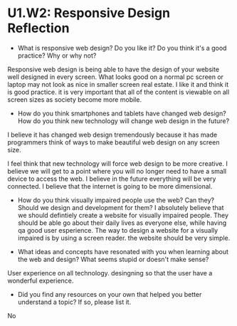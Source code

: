 # U1.W2: Responsive Design Reflection

* What is responsive web design? Do you like it?  Do you think it's a good practice? Why or why not?

Responsive web design is being able to have the design of your website well designed in every screen. What looks good on a normal pc screen or laptop may not look as nice in smaller screen real estate.  I like it and think it is good practice. it is very important that all of the content is viewable on all screen sizes as society become more mobile.
* How do you think smartphones and tablets have changed web design? How do you think new technology will change web design in the future?

I believe it has changed web design tremendously because it has made programmers think of ways to make beautiful web design on any screen size. 

I feel think that new technology will force web design to be more creative. I believe we will get to a point where you will no longer need to have a small device to access the web. I believe in the future everything will be very connected. I believe that the internet is going to be more dimensional. 

* How do you think visually impaired people use the web? Can they? Should we design and development for them?
I absolutely believe that we should defintiely  create a website for visually impaired people. They should be able go about their daily  lives as everyone else, while having qa good user  esperience. The way to design a website for a visually impaired is by using a screen reader. the website should be very simple. 

* What ideas and concepts have resonated with you when learning about the web and design? What seems stupid or doesn't make sense?

User experience on all technology. desingning so that the user have a wonderful experience. 

* Did you find any resources on your own that helped you better understand a topic? If so, please list it.

No